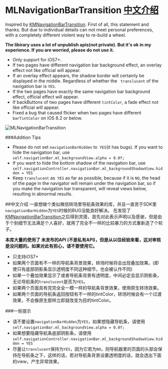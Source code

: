 # MLNavigationBarTransition [中文介绍](https://github.com/molon/MLNavigationBarTransition#中文介绍)

Inspired by [KMNavigationBarTransition](https://github.com/MoZhouqi/KMNavigationBarTransition). First of all, this statement and thanks. But due to individual details can not meet personal preferences, with a completely different violent way to re-build a wheel.
  
**The libirary uses a lot of unpublish apis(not private). But it's ok in my experience. If you are worried, please do not use it.**

- Only support for iOS7+.
- If two pages have different navigation bar background effect, an overlay effect not like official will appear.
- If an overlay effect appears, the shadow border will certainly be displayed in the middle. Regardless of whether the ` translucent` of the navigation bar is `YES`.
- If the two pages have exactly the same navigation bar background effect, official effect will appear.
- If backButtons of two pages have different `tintColor`, a fade effect not like official will appear.
- Fixed a bug that caused flicker when two pages have different `barTintColor` on iOS 8.2 or below.

![MLNavigationBarTransition](https://raw.githubusercontent.com/molon/MLNavigationBarTransition/master/snapshot.gif)

###Addition Tips

- Please do not set `navigationBarHidden` to` YES`(it has bugs). If you want to hide the navigation bar, use `self.navigationBar.ml_backgroundView.alpha = 0.0f;`
- If you want to hide the bottom shadow of the navigation bar, use `self.navigationController.navigationBar.ml_backgroundShadowView.hidden = YES`
- Keep `translucent` as` YES` as far as possible, because if it is `NO`, the head of the page in the navigator will remain under the navigation bar, so if you make the navigation bar transparent, will reveal views below, resulting in abnormal results.

##中文介绍
一直想做个类似微信转场里导航条效果的库，并且一直苦于SDK里`navigationBarHidden`为`YES`时候的BUG没能良好解决。
在发现了[KMNavigationBarTransition](https://github.com/MoZhouqi/KMNavigationBarTransition)之后得到灵感，首先对此表示声明以及感谢，但是由于个别细节无法满足个人喜好，就用了完全不一样的比较暴力的方式重新造了个轮子。

**本库大量的使用了 未发布的API (不是私有API)，但是从以往经验来看，这对审核是没问题的。如果对此有担心，请不要使用它。**

- 只支持iOS7+
- 如果两个页面有不一样的导航条背景效果，转场时候将会出现叠加效果。(即使只有底部阴影条显示透明度不同这种细节，也会被认作不同)
- 如果一个叠加效果显示了或者导航条背景有透明度，中间必定会显示阴影条，无论导航条的`translucent`是否为`YES`。
- 如果两个页面具有完完全全一模一样的导航条背景效果，使用原生转场效果。
- 如果两个页面的导航条返回按钮有不一样的tintColor，转场时候会有一个过渡效果，不会像原生那样立即就改变为目的tintColor。

###一些提示
- 请不要设置`navigationBarHidden`为`YES`，如果想隐藏导航条，请使用`self.navigationBar.ml_backgroundView.alpha = 0.0f;`
- 如果想要隐藏导航条底部阴影条，请使用`self.navigationController.navigationBar.ml_backgroundShadowView.hidden = YES`
- 尽量让`translucent`保持为`YES`，因为它若为`NO`，则导航器里的页面的头部会保持在导航条之下，这样的话，若对导航条背景设置透明度的话，就会透出下面的view，产生异常效果。
